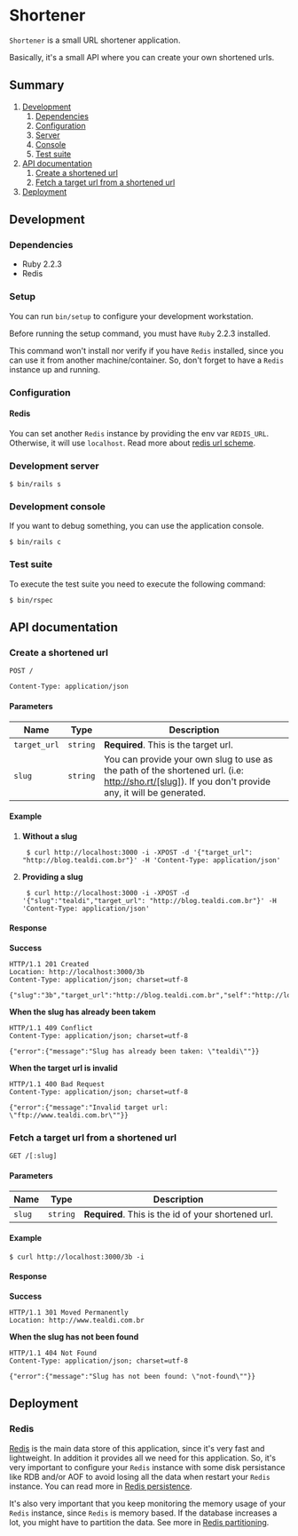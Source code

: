 # Shortener

`Shortener` is a small URL shortener application.

Basically, it's a small API where you can create your own shortened urls.

## Summary

1. [Development](#development)
    1. [Dependencies](#dependencies)
    2. [Configuration](#configuration)
    3. [Server](#development-server)
    4. [Console](#development-console)
    5. [Test suite](#test-suite)
2. [API documentation](#api-documentation)
    1. [Create a shortened url](#create-a-shortened-url)
    2. [Fetch a target url from a shortened url](#fetch-a-target-url-from-a-shortened-url)
3. [Deployment](#deployment)

## Development

### Dependencies

* Ruby 2.2.3
* Redis

### Setup

You can run `bin/setup` to configure your development workstation.

Before running the setup command, you must have `Ruby` 2.2.3 installed.

This command won't install nor verify if you have `Redis` installed, since you
can use it from another machine/container. So, don't forget to have a `Redis`
instance up and running.

### Configuration

#### Redis

You can set another `Redis` instance by providing the env var `REDIS_URL`.
Otherwise, it will use `localhost`. Read more about
[redis url scheme](http://www.iana.org/assignments/uri-schemes/prov/redis).

### Development server

    $ bin/rails s

### Development console

If you want to debug something, you can use the application console.

    $ bin/rails c

### Test suite

To execute the test suite you need to execute the following command:

    $ bin/rspec

## API documentation

### Create a shortened url

```
POST /

Content-Type: application/json
```

#### Parameters

Name | Type | Description
---- | ---- | -----------
`target_url` | `string` | **Required**. This is the target url.
`slug` | `string` | You can provide your own slug to use as the path of the shortened url. (i.e: http://sho.rt/[slug]). If you don't provide any, it will be generated.

#### Example

1. **Without a slug**

        $ curl http://localhost:3000 -i -XPOST -d '{"target_url": "http://blog.tealdi.com.br"}' -H 'Content-Type: application/json'

2. **Providing a slug**

        $ curl http://localhost:3000 -i -XPOST -d '{"slug":"tealdi","target_url": "http://blog.tealdi.com.br"}' -H 'Content-Type: application/json'

#### Response

**Success**

```
HTTP/1.1 201 Created
Location: http://localhost:3000/3b
Content-Type: application/json; charset=utf-8

{"slug":"3b","target_url":"http://blog.tealdi.com.br","self":"http://localhost:3000/3b"}
```


**When the slug has already been takem**

```
HTTP/1.1 409 Conflict
Content-Type: application/json; charset=utf-8

{"error":{"message":"Slug has already been taken: \"tealdi\""}}
```

**When the target url is invalid**

```
HTTP/1.1 400 Bad Request
Content-Type: application/json; charset=utf-8

{"error":{"message":"Invalid target url: \"ftp://www.tealdi.com.br\""}}
```

### Fetch a target url from a shortened url

```
GET /[:slug]
```

#### Parameters

Name | Type | Description
---- | ---- | -----------
`slug` | `string` | **Required**. This is the id of your shortened url.

#### Example

    $ curl http://localhost:3000/3b -i

#### Response

**Success**

```
HTTP/1.1 301 Moved Permanently
Location: http://www.tealdi.com.br

```

**When the slug has not been found**

```
HTTP/1.1 404 Not Found
Content-Type: application/json; charset=utf-8

{"error":{"message":"Slug has not been found: \"not-found\""}}
```

## Deployment

### Redis

[Redis](http://redis.io) is the main data store of this application, since it's
very fast and lightweight. In addition it provides all we need for this
application. So, it's very important to configure your `Redis` instance with
some disk persistance like RDB and/or AOF to avoid losing all the data when
restart your `Redis` instance. You can read more in
[Redis persistence](http://redis.io/topics/persistence).

It's also very important that you keep monitoring the memory usage of your
`Redis` instance, since `Redis` is memory based. If the database increases a
lot, you might have to partition the data. See more in
[Redis partitioning](http://redis.io/topics/partitioning).
